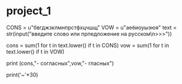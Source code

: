 # project_1
CONS = u"бвгджзклмнпрстфхцчшщ"
VOW = u"аеёиоуыэюя"
text = str(input("введите слово или прпедложение на русском\n>>>"))

cons = sum(1 for t in text.lower() if t in CONS)
vow = sum(1 for t in text.lower() if t in VOW)

print (cons,"- согласных",vow,"- гласных")

print('~'*30)
